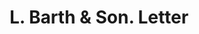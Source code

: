 ---
doi: 10.7916/D8PG33SR
date_other: '1920'
date_other_textual: '1920'
form: correspondence
genre:
- Letters (correspondence)
name:
- L. Barth & Son
object_in_context_url: https://biggert.cul.columbia.edu/items/view/ave_biggert_01045
subject_hierarchical_geographic:
- New York, New York, United States
subject_name:
- L. Barth & Son
title: L. Barth & Son. Letter
sort_title: L. Barth & Son. Letter
call_number: ave_biggert_01045
coordinates:
- 40.71277777777778,-74.00583333333333
pid: ave_biggert_01045
identifiers: ave_biggert_01045
permalink: /biggert/ave_biggert_01045/
layout: iiif-image-page
---